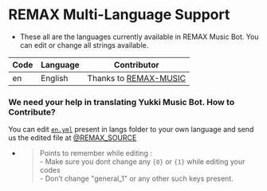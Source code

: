 # REMAX Multi-Language Support

- These all are the languages currently available in REMAX Music Bot. You can edit or change all strings available.

| Code | Language | Contributor |
|-|-------|-------|
| en | English | Thanks to [REMAX-MUSIC](https://t.me/REMAX_SOURCE)



### We need your help in translating Yukki Music Bot. How to Contribute?

You can edit [`en.yml`](https://github.com/REMAX-SOURCE/public/blob/master/strings/langs/en.yml) present in langs folder to your own language and send us the edited file at [@REMAX_SOURCE](https://t.me/REMAX_SOURCE)

- > Points to remember while editing : <br> - Make sure you dont change any `{0}` or `{1}` while editing your codes <br> - Don’t change "general_1" or any other such keys present.
